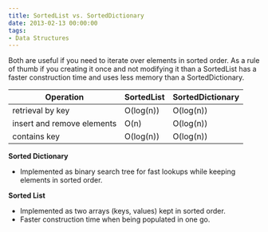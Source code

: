 ```yaml
---
title: SortedList vs. SortedDictionary
date: 2013-02-13 00:00:00
tags:
- Data Structures
---
```

Both are useful if you need to iterate over elements in sorted order.  As a rule of thumb if you creating it once and not modifying it than a SortedList has a faster construction time and uses less memory than a SortedDictionary.

| Operation | SortedList  | SortedDictionary |
| - | - | - |
| retrieval by key | O(log(n)) | O(log(n)) |
| insert and remove elements | O(n) | O(log(n)) |
| contains key | O(log(n)) | O(log(n)) |

**Sorted Dictionary**
* Implemented as binary search tree for fast lookups while keeping elements in sorted order.

**Sorted List**
* Implemented as two arrays (keys, values) kept in sorted order.
* Faster construction time when being populated in one go.